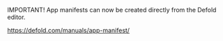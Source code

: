 IMPORTANT! App manifests can now be created directly from the Defold editor.

https://defold.com/manuals/app-manifest/
